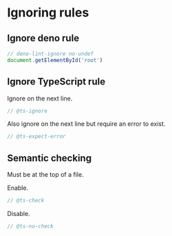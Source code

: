 # Ignoring rules



## Ignore deno rule

```typescript
// deno-lint-ignore no-undef
document.getElementById('root')
```


## Ignore TypeScript rule

Ignore on the next line.

```typescript
// @ts-ignore
```

Also ignore on the next line but require an error to exist.

```typescript
// @ts-expect-error
```


## Semantic checking

Must be at the top of a file.

Enable.

```typescript
// @ts-check
```

Disable.

```typescript
// @ts-no-check
```
